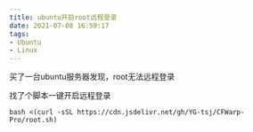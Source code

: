 ```yaml
---
title: ubuntu开启root远程登录
date: 2021-07-08 16:59:17
tags:
- Ubuntu
- Linux
---
```


买了一台ubuntu服务器发现，root无法远程登录

找了个脚本一键开启远程登录

```
bash <(curl -sSL https://cdn.jsdelivr.net/gh/YG-tsj/CFWarp-Pro/root.sh)
```

<!--more-->
